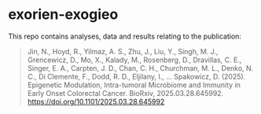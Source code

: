 # exorien-exogieo
This repo contains analyses, data and results relating to the publication:

> Jin, N., Hoyd, R., Yilmaz, A. S., Zhu, J., Liu, Y., Singh, M. J., Grencewicz, D., Mo, X., Kalady, M., Rosenberg, D., Dravillas, C. E., Singer, E. A., Carpten, J. D., Chan, C. H., Churchman, M. L., Denko, N. C., Di Clemente, F., Dodd, R. D., Eljilany, I., … Spakowicz, D. (2025). Epigenetic Modulation, Intra-tumoral Microbiome and Immunity in Early Onset Colorectal Cancer. BioRxiv, 2025.03.28.645992. https://doi.org/10.1101/2025.03.28.645992
